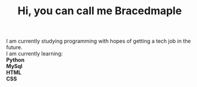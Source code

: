 <header><h1>Hi, you can call me Bracedmaple</h1></header>
<body>

<p>
I am currently studying programming with hopes of getting a tech job in the future.<br>
I am currently learning:<br>
<b>Python<br>
MySql<br>
HTML<br>
CSS<br>
</b>
  
</p>
</body>


